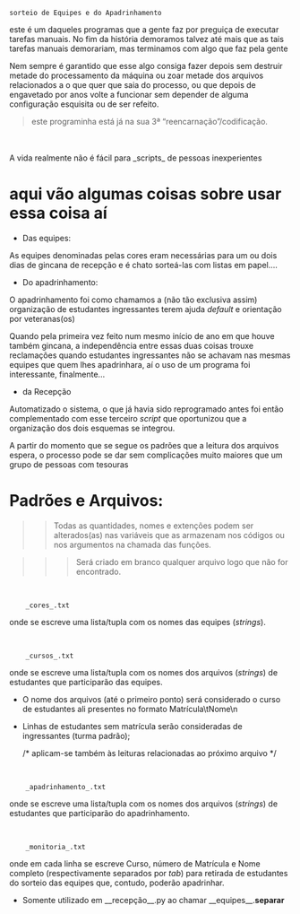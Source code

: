 
    sorteio de Equipes e do Apadrinhamento

este é um daqueles programas que a gente faz por preguiça de executar tarefas manuais. No fim da história demoramos talvez até mais que as tais tarefas manuais demorariam, mas terminamos com algo que faz pela gente

Nem sempre é garantido que esse algo consiga fazer depois sem destruir metade do processamento da máquina ou zoar metade dos arquivos relacionados a o que quer que saia do processo, ou que depois de engavetado por anos volte a funcionar sem depender de alguma configuração esquisita ou de ser refeito.

>    este programinha está já na sua 3ª “reencarnação”/codificação. 
<br>
<br> A vida realmente não é fácil para _scripts_ de pessoas inexperientes

#   aqui vão algumas coisas sobre usar essa coisa aí

* Das equipes:

As equipes denominadas pelas cores eram necessárias para um ou dois dias de gincana de recepção e é chato sorteá-las com listas em papel....

* Do apadrinhamento:

O apadrinhamento foi como chamamos a (não tão exclusiva assim) organização de estudantes ingressantes terem ajuda _default_ e orientação por veteranas(os)

Quando pela primeira vez feito num mesmo início de ano em que houve também gincana, a independência entre essas duas coisas trouxe reclamações quando estudantes ingressantes não se achavam nas mesmas equipes que quem lhes apadrinhara, aí o uso de um programa foi interessante, finalmente...

* da Recepção

Automatizado o sistema, o que já havia sido reprogramado antes foi então complementado com esse terceiro _script_ que oportunizou que a organização dos dois esquemas se integrou.

A partir do momento que se segue os padrões que a leitura dos arquivos espera, o processo pode se dar sem complicações muito maiores que um grupo de pessoas com tesouras

 Padrões e Arquivos:
 =
 >> Todas as quantidades, nomes e extenções podem ser alterados(as) nas variáveis que as armazenam nos códigos ou nos argumentos na chamada das funções.

> >>Será criado em branco qualquer arquivo logo que não for encontrado.


<br>

        _cores_.txt
onde se escreve uma lista/tupla com os nomes das equipes (_strings_). 

<br>
 
        _cursos_.txt
onde se escreve uma lista/tupla com os nomes dos arquivos (_strings_) de estudantes que participarão das equipes.

- O nome dos arquivos (até o primeiro ponto) será considerado o curso de estudantes ali presentes no formato Matrícula\tNome\n
- Linhas de estudantes sem matrícula serão consideradas de ingressantes (turma padrão);

    /* aplicam-se também às leituras relacionadas ao próximo arquivo */

<br>
 
        _apadrinhamento_.txt
onde se escreve uma lista/tupla com os nomes dos arquivos (_strings_) de estudantes que participarão do apadrinhamento.


<br>
 
        _monitoria_.txt
onde em cada linha se escreve Curso, número de Matrícula e Nome completo (respectivamente separados por _tab_) para retirada de estudantes do sorteio das equipes que, contudo, poderão apadrinhar.
* Somente utilizado em \_\_recepção__.py ao chamar  \_\_equipes__.__separar__



